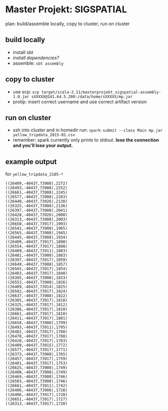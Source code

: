 # Master Projekt: SIGSPATIAL

plan: build/assemble locally, copy to cluster, run on cluster

## build locally

* install sbt
* _install dependencies?_
* assemble: `sbt assembly`

## copy to cluster

* use scp: `scp target/scala-2.11/masterprojekt_sigspatial-assembly-1.0.jar sXXXXX@141.64.5.200:/data/home/sXXXXX/mp.jar`
* protip: insert correct username and use correct artifact version

## run on cluster

* ssh into cluster and in homedir run: `spark-submit --class Main mp.jar yellow_tripdata_2015-01.csv`
* remember: spark currently only prints to stdout. **lose the connection and you'll lose your output.**

## example output

for `yellow_tripdata_2105-*`

    ((26409,-40437,73908),2272)
    ((26493,-40437,73908),2252)
    ((26661,-40437,73908),2245)
    ((26577,-40437,73908),2203)
    ((26440,-40437,73926),2138)
    ((26325,-40437,73908),2136)
    ((26397,-40437,73908),2041)
    ((26428,-40437,73926),2008)
    ((26313,-40437,73908),2003)
    ((26650,-40437,73917),1993)
    ((26541,-40437,73908),1965)
    ((26565,-40437,73908),1945)
    ((26445,-40437,73908),1934)
    ((26409,-40437,73917),1890)
    ((26554,-40437,73917),1888)
    ((26409,-40437,73911),1883)
    ((26481,-40437,73908),1883)
    ((26397,-40437,73917),1859)
    ((26649,-40437,73908),1857)
    ((26565,-40437,73917),1854)
    ((26483,-40437,73917),1848)
    ((26385,-40437,73908),1833)
    ((26553,-40437,73908),1826)
    ((26409,-40437,73914),1825)
    ((26502,-40437,73917),1824)
    ((26637,-40437,73908),1822)
    ((26385,-40437,73917),1818)
    ((26325,-40437,73917),1812)
    ((26386,-40437,73917),1810)
    ((26661,-40437,73917),1810)
    ((26411,-40437,73917),1801)
    ((26658,-40437,73908),1799)
    ((26493,-40437,73911),1795)
    ((26482,-40437,73917),1788)
    ((26470,-40437,73917),1788)
    ((26410,-40437,73917),1783)
    ((26409,-40437,73915),1772)
    ((26577,-40437,73917),1771)
    ((26373,-40437,73908),1765)
    ((26457,-40437,73917),1759)
    ((26481,-40437,73917),1753)
    ((26625,-40437,73908),1749)
    ((26408,-40437,73908),1749)
    ((26469,-40437,73908),1746)
    ((26503,-40437,73908),1746)
    ((26661,-40437,73911),1742)
    ((26406,-40437,73908),1728)
    ((26406,-40437,73917),1728)
    ((26651,-40437,73917),1727)
    ((26313,-40437,73917),1720)
